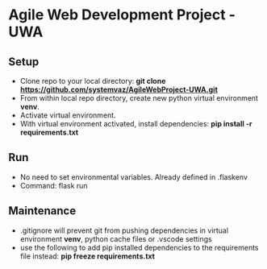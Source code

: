 # Agile Web Development Project - UWA

## Setup
  * Clone repo to your local directory: **git clone https://github.com/systemvaz/AgileWebProject-UWA.git**
  * From within local repo directory, create new python virtual environment **venv**.
  * Activate virtual environment.
  * With virtual environment activated, install dependencies: **pip install -r requirements.txt**

## Run
  * No need to set environmental variables. Already defined in .flaskenv
  * Command: flask run

## Maintenance
  * .gitignore will prevent git from pushing dependencies in virtual environment **venv**, python cache files or .vscode settings
  * use the following to add pip installed dependencies to the requirements file instead: **pip freeze requirements.txt**
